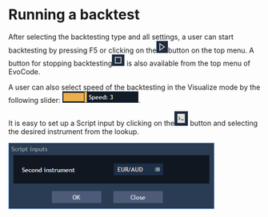 # Running a backtest

After selecting the backtesting type and all settings, a user can start backtesting by pressing F5 or clicking on the![](../../.gitbook/assets/1%20%2876%29.png)button on the top menu. A button for stopping backtesting![](../../.gitbook/assets/2%20%2861%29.png)
is also available from the top menu of EvoCode.

A user can also select speed of the backtesting in the Visualize mode by the following slider: ![](../../.gitbook/assets/3%20%2826%29.png).

It is easy to set up a Script input by clicking on the![](../../.gitbook/assets/4%20%2811%29.png)
button and selecting the desired instrument from the lookup.

![](../../.gitbook/assets/5%20%2830%29.png)

 

